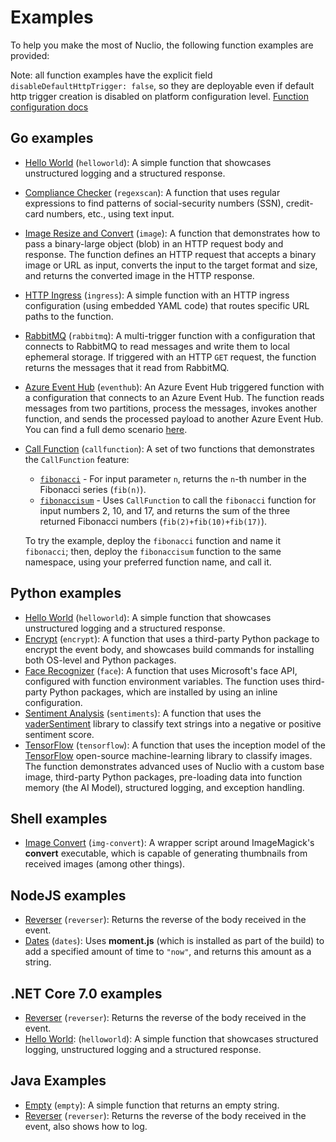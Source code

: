 # Examples

To help you make the most of Nuclio, the following function examples are provided:

Note: all function examples have the explicit field `disableDefaultHttpTrigger: false`, so they are deployable even if default http trigger creation is disabled on platform configuration level.
[Function configuration docs](../reference/function-configuration/function-configuration-reference.rst)
## Go examples

- [Hello World](https://github.com/nuclio/nuclio/tree/development/hack/examples/golang/helloworld) (`helloworld`): A simple function that showcases unstructured logging and a structured response.
- [Compliance Checker](https://github.com/nuclio/nuclio/tree/development/hack/examples/golang/regexscan) (`regexscan`): A function that uses regular expressions to find patterns of social-security numbers (SSN), credit-card numbers, etc., using text input.
- [Image Resize and Convert](https://github.com/nuclio/nuclio/tree/development/hack/examples/golang/image) (`image`): A function that demonstrates how to pass a binary-large object (blob) in an HTTP request body and response. The function defines an HTTP request that accepts a binary image or URL as input, converts the input to the target format and size, and returns the converted image in the HTTP response.
- [HTTP Ingress](https://github.com/nuclio/nuclio/tree/development/hack/examples/golang/ingress) (`ingress`): A simple function with an HTTP ingress configuration (using embedded YAML code) that routes specific URL paths to the function.
- [RabbitMQ](https://github.com/nuclio/nuclio/tree/development/hack/examples/golang/rabbitmq) (`rabbitmq`): A multi-trigger function with a configuration that connects to RabbitMQ to read messages and write them to local ephemeral storage. If triggered with an HTTP `GET` request, the function returns the messages that it read from RabbitMQ.
- [Azure Event Hub](https://github.com/nuclio/nuclio/tree/development/hack/examples/golang/eventhub) (`eventhub`): An Azure Event Hub triggered function with a configuration that connects to an Azure Event Hub. The function reads messages from two partitions, process the messages, invokes another function, and sends the processed payload to another Azure Event Hub. You can find a full demo scenario [here](https://github.com/nuclio/demos/tree/master/fleet-alarm-detection-azure).
- [Call Function](https://github.com/nuclio/nuclio/tree/development/hack/examples/golang/callfunction) (`callfunction`): A set of two functions that demonstrates the `CallFunction` feature:

    - [`fibonacci`](https://github.com/nuclio/nuclio/tree/development/hack/examples/golang/callfunction/fibonacci/fibonacci.go) - For input parameter `n`, returns the `n`-th number in the Fibonacci series (`fib(n)`).
    - [`fibonaccisum`](https://github.com/nuclio/nuclio/tree/development/hack/examples/golang/callfunction/fibonaccisum/fibonaccisum.go) - Uses `CallFunction` to call the `fibonacci` function for input numbers 2, 10, and 17, and returns the sum of the three returned Fibonacci numbers (`fib(2)+fib(10)+fib(17)`).

    To try the example, deploy the `fibonacci` function and name it `fibonacci`; then, deploy the `fibonaccisum` function to the same namespace, using your preferred function name, and call it.

## Python examples

- [Hello World](https://github.com/nuclio/nuclio/tree/development/hack/examples/python/helloworld) (`helloworld`): A simple function that showcases unstructured logging and a structured response.
- [Encrypt](https://github.com/nuclio/nuclio/tree/development/hack/examples/python/encrypt) (`encrypt`): A function that uses a third-party Python package to encrypt the event body, and showcases build commands for installing both OS-level and Python packages.
- [Face Recognizer](https://github.com/nuclio/nuclio/tree/development/hack/examples/python/facerecognizer) (`face`): A function that uses Microsoft's face API, configured with function environment variables. The function uses third-party Python packages, which are installed by using an inline configuration.
- [Sentiment Analysis](https://github.com/nuclio/nuclio/tree/development/hack/examples/python/sentiments) (`sentiments`): A function that uses the [vaderSentiment](https://github.com/cjhutto/vaderSentiment) library to classify text strings into a negative or positive sentiment score.
- [TensorFlow](https://github.com/nuclio/nuclio/tree/development/hack/examples/python/tensorflow) (`tensorflow`): A function that uses the inception model of the [TensorFlow](https://www.tensorflow.org/) open-source machine-learning library to classify images. The function demonstrates advanced uses of Nuclio with a custom base image, third-party Python packages, pre-loading data into function memory (the AI Model), structured logging, and exception handling.

## Shell examples

- [Image Convert](https://github.com/nuclio/nuclio/tree/development/hack/examples/shell/img-convert) (`img-convert`): A wrapper script around ImageMagick's **convert** executable, which is capable of generating thumbnails from received images (among other things). 

## NodeJS examples

- [Reverser](https://github.com/nuclio/nuclio/tree/development/hack/examples/nodejs/reverser) (`reverser`): Returns the reverse of the body received in the event.
- [Dates](https://github.com/nuclio/nuclio/tree/development/hack/examples/nodejs/dates) (`dates`): Uses **moment.js** (which is installed as part of the build) to add a specified amount of time to `"now"`, and returns this amount as a string.

## .NET Core 7.0 examples

- [Reverser](https://github.com/nuclio/nuclio/tree/development/hack/examples/dotnetcore/reverser) (`reverser`): Returns the reverse of the body received in the event.
- [Hello World](https://github.com/nuclio/nuclio/tree/development/hack/examples/dotnetcore/helloworld):  (`helloworld`): A simple function that showcases structured logging, unstructured logging and a structured response.

## Java Examples

- [Empty](https://github.com/nuclio/nuclio/tree/development/hack/examples/java/empty) (`empty`): A simple function that returns an empty string.
- [Reverser](https://github.com/nuclio/nuclio/tree/development/hack/examples/java/reverser) (`reverser`): Returns the reverse of the body received in the event, also shows how to log.

